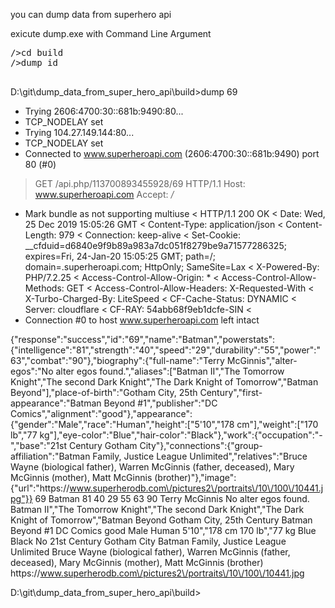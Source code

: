 you can dump data from superhero api

exicute dump.exe with Command Line Argument 

<pre>
/>cd build
/>dump id

</pre>

</pre>

D:\git\dump_data_from_super_hero_api\build>dump 69
*   Trying 2606:4700:30::681b:9490:80...
* TCP_NODELAY set
*   Trying 104.27.149.144:80...
* TCP_NODELAY set
* Connected to www.superheroapi.com (2606:4700:30::681b:9490) port 80 (#0)
> GET /api.php/113700893455928/69 HTTP/1.1
Host: www.superheroapi.com
Accept: */*

* Mark bundle as not supporting multiuse
< HTTP/1.1 200 OK
< Date: Wed, 25 Dec 2019 15:05:26 GMT
< Content-Type: application/json
< Content-Length: 979
< Connection: keep-alive
< Set-Cookie: __cfduid=d6840e9f9b89a983a7dc051f8279be9a71577286325; expires=Fri, 24-Jan-20 15:05:25 GMT; path=/; domain=.superheroapi.com; HttpOnly; SameSite=Lax
< X-Powered-By: PHP/7.2.25
< Access-Control-Allow-Origin: *
< Access-Control-Allow-Methods: GET
< Access-Control-Allow-Headers: X-Requested-With
< X-Turbo-Charged-By: LiteSpeed
< CF-Cache-Status: DYNAMIC
< Server: cloudflare
< CF-RAY: 54abb68f9eb1dcfe-SIN
<
* Connection #0 to host www.superheroapi.com left intact

{"response":"success","id":"69","name":"Batman","powerstats":{"intelligence":"81","strength":"40","speed":"29","durability":"55","power":"63","combat":"90"},"biography":{"full-name":"Terry McGinnis","alter-egos":"No alter egos found.","aliases":["Batman II","The Tomorrow Knight","The second Dark Knight","The Dark Knight of Tomorrow","Batman Beyond"],"place-of-birth":"Gotham City, 25th Century","first-appearance":"Batman Beyond #1","publisher":"DC Comics","alignment":"good"},"appearance":{"gender":"Male","race":"Human","height":["5'10","178 cm"],"weight":["170 lb","77 kg"],"eye-color":"Blue","hair-color":"Black"},"work":{"occupation":"-","base":"21st Century Gotham City"},"connections":{"group-affiliation":"Batman Family, Justice League Unlimited","relatives":"Bruce Wayne (biological father), Warren McGinnis (father, deceased), Mary McGinnis (mother), Matt McGinnis (brother)"},"image":{"url":"https:\/\/www.superherodb.com\/pictures2\/portraits\/10\/100\/10441.jpg"}}
69
Batman
81
40
29
55
63
90
Terry McGinnis
No alter egos found.
Batman II","The Tomorrow Knight","The second Dark Knight","The Dark Knight of Tomorrow","Batman Beyond
Gotham City, 25th Century
Batman Beyond #1
DC Comics
good
Male
Human
5'10","178 cm
170 lb","77 kg
Blue
Black
No
21st Century Gotham City
Batman Family, Justice League Unlimited
Bruce Wayne (biological father), Warren McGinnis (father, deceased), Mary McGinnis (mother), Matt McGinnis (brother)
https:\/\/www.superherodb.com\/pictures2\/portraits\/10\/100\/10441.jpg

D:\git\dump_data_from_super_hero_api\build>
<pre>